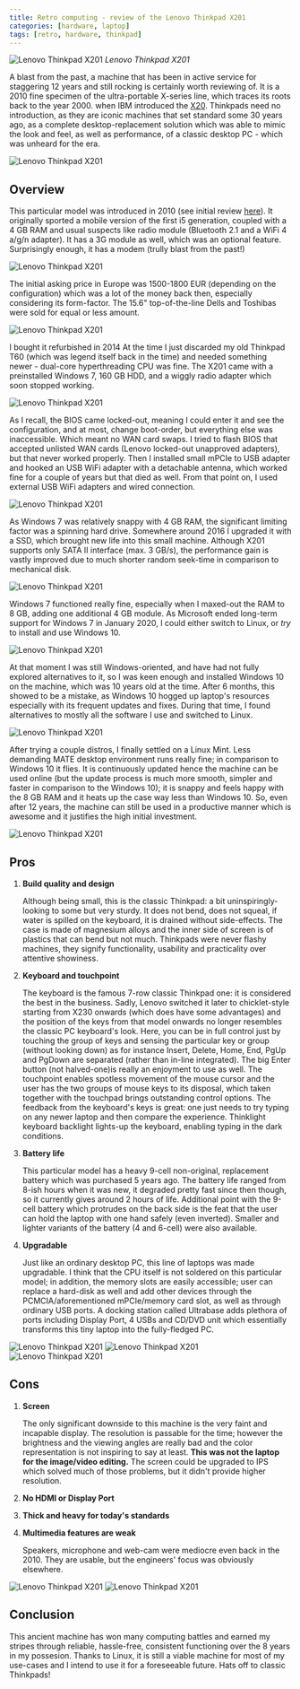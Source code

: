 ```yaml
---
title: Retro computing - review of the Lenovo Thinkpad X201
categories: [hardware, laptop]
tags: [retro, hardware, thinkpad]
---
```


![Lenovo Thinkpad X201](https://sbozich.github.io/assets/091022&#32;(1).jpg) _Lenovo Thinkpad X201_

A blast from the past, a machine that has been in active service for staggering 12 years and still rocking is certainly worth reviewing of. It is a 2010 fine specimen of the ultra-portable X-series line, which traces its roots back to the year 2000. when IBM introduced the <a href="https://www.pcnineoneone.com/reviews/hw/ibmtpx20-1.html" target="_blank">X20</a>. Thinkpads need no introduction, as they are iconic machines that set standard some 30 years ago, as a complete desktop-replacement solution which was able to mimic the look and feel, as well as performance, of a classic desktop PC - which was unheard for the era.

![Lenovo Thinkpad X201](https://sbozich.github.io/assets/091022&#32;(2).jpg) _&#32;_

## Overview

This particular model was introduced in 2010 (see initial review <a href="https://www.notebookcheck.net/Review-Lenovo-ThinkPad-X201-Notebook.33743.0.html" target="_blank">here</a>). It originally sported a mobile version of the first i5 generation, coupled with a 4 GB RAM and usual suspects like radio module (Bluetooth 2.1 and a WiFi 4 a/g/n adapter). It has a 3G module as well, which was an optional feature. Surprisingly enough, it has a modem (trully blast from the past!)

![Lenovo Thinkpad X201](https://sbozich.github.io/assets/091022&#32;(3).jpg) _&#32;_

The initial asking price in Europe was 1500-1800 EUR (depending on the configuration) which was a lot of the money back then, especially considering its form-factor. The 15.6" top-of-the-line Dells and Toshibas were sold for equal or less amount. 

![Lenovo Thinkpad X201](https://sbozich.github.io/assets/091022&#32;(4).jpg) _&#32;_

I bought it refurbished in 2014 At the time I just discarded my old Thinkpad T60 (which was legend itself back in the time) and needed something newer - dual-core hyperthreading CPU was fine. The X201 came with a preinstalled Windows 7, 160 GB HDD, and a wiggly radio adapter which soon stopped working.

![Lenovo Thinkpad X201](https://sbozich.github.io/assets/091022&#32;(5).jpg) _&#32;_

As I recall, the BIOS came locked-out, meaning I could enter it and see the configuration, and at most, change boot-order, but everything else was inaccessible. Which meant no WAN card swaps. I tried to flash BIOS that accepted unlisted WAN cards (Lenovo locked-out unapproved adapters), but that never worked properly. Then I installed small mPCIe to USB adapter and hooked an USB WiFi adapter with a detachable antenna, which worked fine for a couple of years but that died as well. From that point on, I used external USB WiFi adapters and wired connection.

![Lenovo Thinkpad X201](https://sbozich.github.io/assets/091022&#32;(6).jpg) _&#32;_

As Windows 7 was relatively snappy with 4 GB RAM, the significant limiting factor was a spinning hard drive. Somewhere around 2016 I upgraded it with a SSD, which brought new life into this small machine. Although X201 supports only SATA II interface (max. 3 GB/s), the performance gain is vastly improved due to much shorter random seek-time in comparison to mechanical disk.

![Lenovo Thinkpad X201](https://sbozich.github.io/assets/091022&#32;(7).jpg) _&#32;_

Windows 7 functioned really fine, especially when I maxed-out the RAM to 8 GB, adding one additional 4 GB module. As Microsoft ended long-term support for Windows 7 in January 2020, I could either switch to Linux, or <i>try</i> to install and use Windows 10.

![Lenovo Thinkpad X201](https://sbozich.github.io/assets/091022&#32;(8).jpg) _&#32;_

At that moment I was still Windows-oriented, and have had not fully explored alternatives to it, so I was keen enough and installed Windows 10 on the machine, which was 10 years old at the time. After 6 months, this showed to be a mistake, as Windows 10 hogged up laptop's resources especially with its frequent updates and fixes. During that time, I found alternatives to mostly all the software I use and switched to Linux.

![Lenovo Thinkpad X201](https://sbozich.github.io/assets/091022&#32;(9).jpg) _&#32;_

After trying a couple distros, I finally settled on a Linux Mint. Less demanding MATE desktop environment runs really fine; in comparison to Windows 10 it flies. It is continuously updated hence the machine can be used online (but the update process is much more smooth, simpler and faster in comparison to the Windows 10); it is snappy and feels happy with the 8 GB RAM and it heats up the case way less than Windows 10. So, even after 12 years, the machine can still be used in a productive manner which is awesome and it justifies the high initial investment.

![Lenovo Thinkpad X201](https://sbozich.github.io/assets/091022&#32;(10).jpg) _&#32;_

## Pros
1. <b>Build quality and design</b>
   
   Although being small, this is the classic Thinkpad: a bit uninspiringly-looking to some but very sturdy. It does not bend, does not squeal, if water is spilled on the keyboard, it is drained without side-effects. The case is made of magnesium alloys and the inner side of screen is of plastics that can bend but not much. Thinkpads were never flashy machines, they signify functionality, usability and practicality over attentive showiness.

2. <b>Keyboard and touchpoint</b>

    The keyboard is the famous 7-row classic Thinkpad one: it is considered the best in the business. Sadly, Lenovo switched it later to chicklet-style starting from X230 onwards (which does have some advantages) and the position of the keys from that model onwards no longer resembles the classic PC keyboard's look. Here, you can be in full control just by touching the group of keys and sensing the particular key or group (without looking down) as for instance Insert, Delete, Home, End, PgUp and PgDown are separated (rather than in-line integrated). The big Enter button (not halved-one)is really an enjoyment to use as well. The touchpoint enables spotless movement of the mouse cursor and the user has the two groups of mouse keys to its disposal, which taken together with the touchpad brings outstanding control options. The feedback from the keyboard's keys is great: one just needs to try typing on any newer laptop and then compare the experience. Thinklight keyboard backlight lights-up the keyboard, enabling typing in the dark conditions.

3. <b>Battery life</b>

    This particular model has a heavy 9-cell non-original, replacement battery which was purchased 5 years ago. The battery life ranged from 8-ish hours when it was new, it degraded pretty fast since then though, so it currently gives around 2 hours of life. Additional point with the 9-cell battery which protrudes on the back side is the feat that the user can hold the laptop with one hand safely (even inverted). Smaller and lighter variants of the battery (4 and 6-cell) were also available.

4. <b>Upgradable</b>

    Just like an ordinary desktop PC, this line of laptops was made upgradable. I think that the CPU itself is not soldered on this particular model; in addition, the memory slots are easily accessible; user can replace a hard-disk as well and add other devices through the PCMCIA/aforementioned mPCIe/memory card slot, as well as through ordinary USB ports. A docking station called Ultrabase adds plethora of ports including Display Port, 4 USBs and CD/DVD unit which essentially transforms this tiny laptop into the fully-fledged PC.


![Lenovo Thinkpad X201](https://sbozich.github.io/assets/091022&#32;(11).jpg) _&#32;_
![Lenovo Thinkpad X201](https://sbozich.github.io/assets/091022&#32;(12).jpg) _&#32;_
![Lenovo Thinkpad X201](https://sbozich.github.io/assets/091022&#32;(13).jpg) _&#32;_

## Cons
1. <b>Screen</b>

    The only significant downside to this machine is the very faint and incapable display. The resolution is passable for the time; however the brightness and the viewing angles are really bad and the color representation is not inspiring to say at least. <b>This was not the laptop for the image/video editing.</b> The screen could be upgraded to IPS which solved much of those problems, but it didn't provide higher resolution.

2. <b>No HDMI or Display Port</b>

3. <b>Thick and heavy for today's standards</b>

4. <b>Multimedia features are weak</b>

    Speakers, microphone and web-cam were mediocre even back in the 2010. They are usable, but the engineers' focus was obviously elsewhere.

![Lenovo Thinkpad X201](https://sbozich.github.io/assets/091022&#32;(14).jpg) _&#32;_
![Lenovo Thinkpad X201](https://sbozich.github.io/assets/091022&#32;(17).jpg) _&#32;_

## Conclusion

This ancient machine has won many computing battles and earned my stripes through reliable, hassle-free, consistent functioning over the 8 years in my possesion. Thanks to Linux, it is still a viable machine for most of my use-cases and I intend to use it for a foreseeable future. Hats off to classic Thinkpads!
